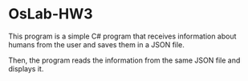 # OsLab-HW3

This program is a simple C# program that receives information about humans from the user and saves them in a JSON file.

Then, the program reads the information from the same JSON file and displays it.
